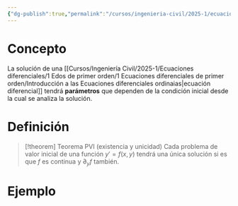 ```yaml
---
{"dg-publish":true,"permalink":"/cursos/ingenieria-civil/2025-1/ecuaciones-diferenciales/1-edos-de-primer-orden/1-ecuaciones-diferenciales-de-primer-orden/condiciones-iniciales-de-ed-os/","tags":["I1MAT1640"]}
---
```


# Concepto
La solución de una [[Cursos/Ingeniería Civil/2025-1/Ecuaciones diferenciales/1 Edos de primer orden/1 Ecuaciones diferenciales de primer orden/Introducción a las Ecuaciones diferenciales ordinaias\|ecuación diferencial]] tendrá **parámetros** que dependen de la condición inicial desde la cual se analiza la solución.

# Definición
> [!theorem] Teorema PVI (existencia y unicidad)
> Cada problema de valor inicial de una función $y'=f(x,y)$ tendrá una única solución si es que $f$ es continua y $\partial_{y}f$ también.
# Ejemplo


